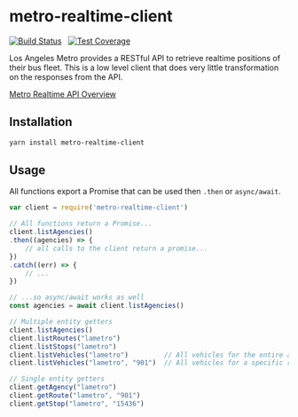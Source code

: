 # metro-realtime-client
[![Build Status](https://travis-ci.org/cmcahoon/metro-realtime-client.svg?branch=master)](https://travis-ci.org/cmcahoon/metro-realtime-client)
&nbsp;
[![Test Coverage](https://api.codeclimate.com/v1/badges/5ef9410707997a2b27de/test_coverage)](https://codeclimate.com/github/cmcahoon/metro-realtime-client/test_coverage)

Los Angeles Metro provides a RESTful API to retrieve realtime positions of their
bus fleet. This is a low level client that does very little transformation on the
responses from the API.

[Metro Realtime API Overview](http://developer.metro.net/introduction/realtime-api-overview/)

## Installation

```bash
yarn install metro-realtime-client
```

## Usage

All functions export a Promise that can be used then `.then` or `async/await`.
```javascript
var client = require('metro-realtime-client')

// All functions return a Promise...
client.listAgencies()
.then((agencies) => {
    // all calls to the client return a promise...
})
.catch((err) => {
    // ...
})

// ...so async/await works as well
const agencies = await client.listAgencies()
```
```javascript
// Multiple entity getters
client.listAgencies()
client.listRoutes("lametro")
client.listStops("lametro")
client.listVehicles("lametro")         // All vehicles for the entire agency
client.listVehicles("lametro", "901")  // All vehicles for a specific route

// Single entity getters
client.getAgency("lametro")
client.getRoute("lametro", "901")
client.getStop("lametro", "15436")
```
